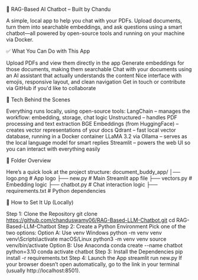 🤖 RAG-Based AI Chatbot – Built by Chandu

A simple, local app to help you chat with your PDFs. Upload documents, turn them into searchable embeddings, and ask questions using a smart chatbot—all powered by open-source tools and running on your machine via Docker.


✅ What You Can Do with This App

Upload PDFs and view them directly in the app
Generate embeddings for those documents, making them searchable
Chat with your documents using an AI assistant that actually understands the content
Nice interface with emojis, responsive layout, and clean navigation
Get in touch or contribute via GitHub if you'd like to collaborate

🧰 Tech Behind the Scenes

Everything runs locally, using open-source tools:
LangChain – manages the workflow: embedding, storage, chat logic
Unstructured – handles PDF processing and text extraction
BGE Embeddings (from HuggingFace) – creates vector representations of your docs
Qdrant – fast local vector database, running in a Docker container
LLaMA 3.2 via Ollama – serves as the local language model for smart replies
Streamlit – powers the web UI so you can interact with everything easily

📁 Folder Overview

Here’s a quick look at the project structure:
document_buddy_app/
│── logo.png          # App logo
├── new.py            # Main Streamlit app file
├── vectors.py        # Embedding logic
├── chatbot.py        # Chat interaction logic
├── requirements.txt  # Python dependencies

🏃 How to Set It Up (Locally)

Step 1: Clone the Repository
git clone https://github.com/chanduswamy06/RAG-Based-LLM-Chatbot.git
cd RAG-Based-LLM-Chatbot
Step 2: Create a Python Environment
Pick one of the two options:
Option A: Use venv
Windows
python -m venv venv
venv\Scripts\activate
macOS/Linux
python3 -m venv venv
source venv/bin/activate
Option B: Use Anaconda
conda create --name chatbot python=3.10
conda activate chatbot
Step 3: Install the Dependencies
pip install -r requirements.txt
Step 4: Launch the App
streamlit run new.py
If your browser doesn’t open automatically, go to the link in your terminal (usually http://localhost:8501).